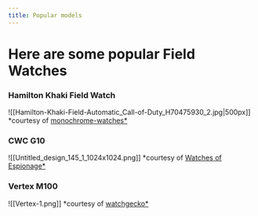 ```yaml
---
title: Popular models
---
```

# Here are some popular Field Watches

### Hamilton Khaki Field Watch
![[Hamilton-Khaki-Field-Automatic_Call-of-Duty_H70475930_2.jpg|500px]]
*courtesy of [monochrome-watches*](https://monochrome-watches.com/in-game-and-on-the-wrist-the-new-hamilton-khaki-field-auto-38mm-call-of-duty-black-ops-7-special-edition-price-introducing/)

### CWC G10 
![[Untitled_design_145_1_1024x1024.png]]
*courtesy of [Watches of Espionage*](https://www.watchesofespionage.com/blogs/woe-dispatch/best-military-watches?srsltid=AfmBOoq3bnWpkJfuuBmJKPeOnQN3dwCF78U0Du5dGEDn-RW4yjg7KtuI)

### Vertex M100
![[Vertex-1.png]]
*courtesy of [watchgecko*](https://www.watchgecko.com/blogs/magazine/hands-on-with-the-vertex-m100)







